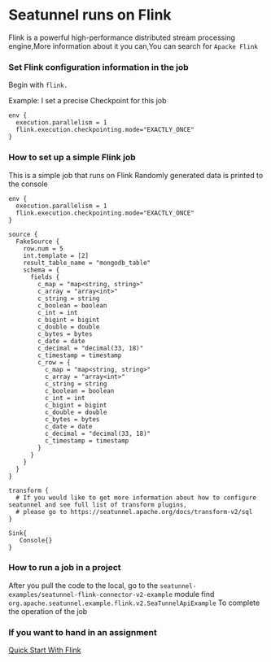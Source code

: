 # Seatunnel runs on Flink

Flink is a powerful high-performance distributed stream processing engine,More information about it you can,You can search for `Apacke Flink`

### Set Flink configuration information in the job

Begin with `flink.`

Example:
I set a precise Checkpoint for this job

```
env {
  execution.parallelism = 1  
  flink.execution.checkpointing.mode="EXACTLY_ONCE"
}
```

### How to set up a simple Flink job

This is a simple job that runs on Flink Randomly generated data is printed to the console

```
env {
  execution.parallelism = 1
  flink.execution.checkpointing.mode="EXACTLY_ONCE"
}

source {
  FakeSource {
    row.num = 5
    int.template = [2]
    result_table_name = "mongodb_table"
    schema = {
      fields {
        c_map = "map<string, string>"
        c_array = "array<int>"
        c_string = string
        c_boolean = boolean
        c_int = int
        c_bigint = bigint
        c_double = double
        c_bytes = bytes
        c_date = date
        c_decimal = "decimal(33, 18)"
        c_timestamp = timestamp
        c_row = {
          c_map = "map<string, string>"
          c_array = "array<int>"
          c_string = string
          c_boolean = boolean
          c_int = int
          c_bigint = bigint
          c_double = double
          c_bytes = bytes
          c_date = date
          c_decimal = "decimal(33, 18)"
          c_timestamp = timestamp
        }
      }
    }
  }
}

transform {
  # If you would like to get more information about how to configure seatunnel and see full list of transform plugins,
  # please go to https://seatunnel.apache.org/docs/transform-v2/sql
}

Sink{
   Console{}   
}
```

### How to run a job in a project

After you pull the code to the local, go to the `seatunnel-examples/seatunnel-flink-connector-v2-example` module find `org.apache.seatunnel.example.flink.v2.SeaTunnelApiExample` To complete the operation of the job

### If you want to hand in an assignment

[Quick Start With Flink](quick-start-flink.md)
